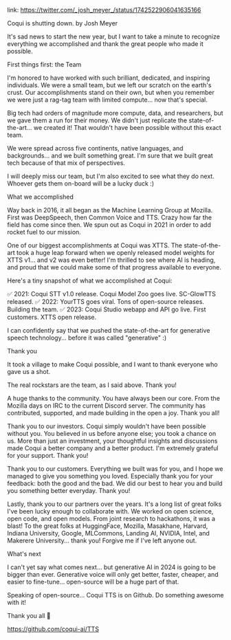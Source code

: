 link: https://twitter.com/_josh_meyer_/status/1742522906041635166

Coqui is shutting down.
by Josh Meyer

It's sad news to start the new year, but I want to take a minute to recognize everything we accomplished and thank the great people who made it possible.

First things first: the Team

I'm honored to have worked with such brilliant, dedicated, and inspiring individuals. We were a small team, but we left our scratch on the earth's crust. Our accomplishments stand on their own, but when you remember we were just a rag-tag team with limited compute... now that's special.

Big tech had orders of magnitude more compute, data, and researchers, but we gave them a run for their money. We didn't just replicate the state-of-the-art... we created it! That wouldn't have been possible without this exact team.

We were spread across five continents, native languages, and backgrounds... and we built something great. I'm sure that we built great tech because of that mix of perspectives.

I will deeply miss our team, but I'm also excited to see what they do next. Whoever gets them on-board will be a lucky duck :)

What we accomplished

Way back in 2016, it all began as the Machine Learning Group at Mozilla. First was DeepSpeech, then Common Voice and TTS. Crazy how far the field has come since then. We spun out as Coqui in 2021 in order to add rocket fuel to our mission.

One of our biggest accomplishments at Coqui was XTTS. The state-of-the-art took a huge leap forward when we openly released model weights for XTTS v1... and v2 was even better! I'm thrilled to see where AI is heading, and proud that we could make some of that progress available to everyone.

Here's a tiny snapshot of what we accomplished at Coqui:

✅ 2021: Coqui STT v1.0 release. Coqui Model Zoo goes live. SC-GlowTTS released.
✅ 2022: YourTTS goes viral. Tons of open-source releases. Building the team.
✅ 2023: Coqui Studio webapp and API go live. First customers. XTTS open release.

I can confidently say that we pushed the state-of-the-art for generative speech technology... before it was called "generative" :)

Thank you

It took a village to make Coqui possible, and I want to thank everyone who gave us a shot.

The real rockstars are the team, as I said above. Thank you!

A huge thanks to the community. You have always been our core. From the Mozilla days on IRC to the current Discord server. The community has contributed, supported, and made building in the open a joy. Thank you all!

Thank you to our investors. Coqui simply wouldn't have been possible without you. You believed in us before anyone else; you took a chance on us. More than just an investment, your thoughtful insights and discussions made Coqui a better company and a better product. I'm extremely grateful for your support. Thank you!

Thank you to our customers. Everything we built was for you, and I hope we managed to give you something you loved. Especially thank you for your feedback: both the good and the bad. We did our best to hear you and build you something better everyday. Thank you!

Lastly, thank you to our partners over the years. It's a long list of great folks I've been lucky enough to collaborate with. We worked on open science, open code, and open models. From joint research to hackathons, it was a blast! To the great folks at HuggingFace, Mozilla, Masakhane, Harvard, Indiana University, Google, MLCommons, Landing AI, NVIDIA, Intel, and Makerere University... thank you! Forgive me if I've left anyone out.

What's next

I can't yet say what comes next... but generative AI in 2024 is going to be bigger than ever. Generative voice will only get better, faster, cheaper, and easier to fine-tune... open-source will be a huge part of that.

Speaking of open-source... Coqui TTS is on Github. Do something awesome with it!

Thank you all 💚

https://github.com/coqui-ai/TTS
